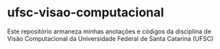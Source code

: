 # ufsc-visao-computacional
Este repositório armaneza minhas anotações e códigos da disciplina de Visão Computacional da Universidade Federal de Santa Catarina (UFSC)
